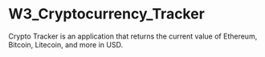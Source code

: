 # W3_Cryptocurrency_Tracker
Crypto Tracker is an application that returns the current value of Ethereum, Bitcoin, Litecoin, and more in USD.

